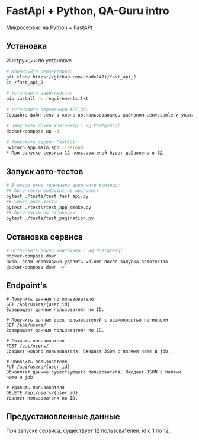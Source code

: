# FastApi + Python, QA-Guru intro

Микросервис на Python + FastAPI

## Установка

Инструкции по установке

```bash
# Клонируйте репозиторий:
git clone https://github.com/shade1471/fast_api_2
cd /fast_api_2

# Установите зависимости:
pip install -r requirements.txt

# Установите переменную APP_URL
Создайте файл .env в корне воспользовавшись шаблоном .env.samle и укажите требуемый url для сервиса FastApi

# Запустить докер контейнер с БД Postgresql
docker-compose up -d

# Запустите сервис FastApi:
uvicorn app.main:app --reload
* При запуске сервиса 12 пользователей будет добавлено в БД
```
## Запуск авто-тестов
```bash
# В новом окне терминала выполните команду:
## Авто-тесты endpoint-ов api/users
pytest ./tests/test_fast_api.py
## Smoke авто-тесты
pytest ./tests/test_app_smoke.py
## Авто-тесты по пагинации
pytest ./tests/test_pagination.py
```

## Остановка сервиса
```bash
# Остановите докер контейнер с БД Postgresql
docker-compose down
Либо, если необходимо удалить volume после запуска автотестов
docker-compose down -v
```

## Endpoint's

```
# Получить данные по пользователю
GET /api/users/{user_id}
Возвращает данные пользователя по ID.
```

```
# Получить данные всех пользователей с возможностью пагинации
GET /api/users/
Возвращает данные пользователя по ID.
```

```
# Создать пользователя
POST /api/users/
Создает нового пользователя. Ожидает JSON с полями name и job.
```

```
# Обновить пользователя
PUT /api/users/{user_id}
Обновляет данные существующего пользователя. Ожидает JSON с полями name и job.
```

```
# Удалить пользователя
DELETE /api/users/{user_id}
Удаляет пользователя по ID.
```
## Предустановленные данные

При запуске сервиса, существует 12 пользователей, id c 1 по 12.

